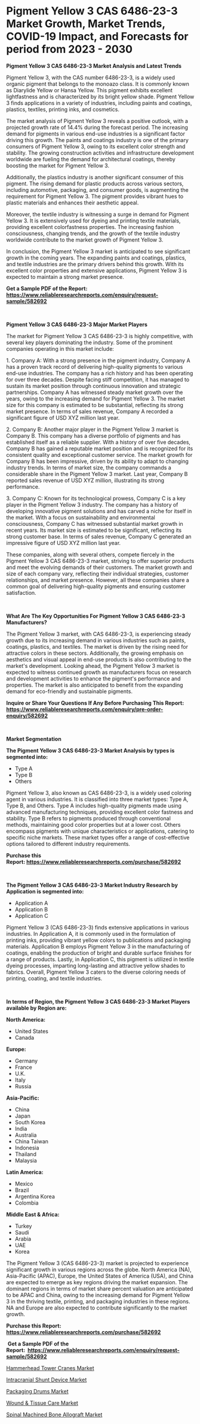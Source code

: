 <p><h1>Pigment Yellow 3 CAS 6486-23-3 Market Growth, Market Trends, COVID-19 Impact, and Forecasts for period from 2023 - 2030</h1></p><p><strong>Pigment Yellow 3 CAS 6486-23-3 Market Analysis and Latest Trends</strong></p>
<p><p>Pigment Yellow 3, with the CAS number 6486-23-3, is a widely used organic pigment that belongs to the monoazo class. It is commonly known as Diarylide Yellow or Hansa Yellow. This pigment exhibits excellent lightfastness and is characterized by its bright yellow shade. Pigment Yellow 3 finds applications in a variety of industries, including paints and coatings, plastics, textiles, printing inks, and cosmetics.</p><p>The market analysis of Pigment Yellow 3 reveals a positive outlook, with a projected growth rate of 14.4% during the forecast period. The increasing demand for pigments in various end-use industries is a significant factor driving this growth. The paints and coatings industry is one of the primary consumers of Pigment Yellow 3, owing to its excellent color strength and stability. The growing construction activities and infrastructure development worldwide are fueling the demand for architectural coatings, thereby boosting the market for Pigment Yellow 3.</p><p>Additionally, the plastics industry is another significant consumer of this pigment. The rising demand for plastic products across various sectors, including automotive, packaging, and consumer goods, is augmenting the requirement for Pigment Yellow 3. The pigment provides vibrant hues to plastic materials and enhances their aesthetic appeal.</p><p>Moreover, the textile industry is witnessing a surge in demand for Pigment Yellow 3. It is extensively used for dyeing and printing textile materials, providing excellent colorfastness properties. The increasing fashion consciousness, changing trends, and the growth of the textile industry worldwide contribute to the market growth of Pigment Yellow 3.</p><p>In conclusion, the Pigment Yellow 3 market is anticipated to see significant growth in the coming years. The expanding paints and coatings, plastics, and textile industries are the primary drivers behind this growth. With its excellent color properties and extensive applications, Pigment Yellow 3 is expected to maintain a strong market presence.</p></p>
<p><strong>Get a Sample PDF of the Report:&nbsp; <a href="https://www.reliableresearchreports.com/enquiry/request-sample/582692">https://www.reliableresearchreports.com/enquiry/request-sample/582692</a></strong></p>
<p>&nbsp;</p>
<p><strong>Pigment Yellow 3 CAS 6486-23-3 Major Market Players</strong></p>
<p><p>The market for Pigment Yellow 3 CAS 6486-23-3 is highly competitive, with several key players dominating the industry. Some of the prominent companies operating in this market include:</p><p>1. Company A: With a strong presence in the pigment industry, Company A has a proven track record of delivering high-quality pigments to various end-use industries. The company has a rich history and has been operating for over three decades. Despite facing stiff competition, it has managed to sustain its market position through continuous innovation and strategic partnerships. Company A has witnessed steady market growth over the years, owing to the increasing demand for Pigment Yellow 3. The market size for this company is estimated to be substantial, reflecting its strong market presence. In terms of sales revenue, Company A recorded a significant figure of USD XYZ million last year.</p><p>2. Company B: Another major player in the Pigment Yellow 3 market is Company B. This company has a diverse portfolio of pigments and has established itself as a reliable supplier. With a history of over five decades, Company B has gained a reputable market position and is recognized for its consistent quality and exceptional customer service. The market growth for Company B has been impressive, driven by its ability to adapt to changing industry trends. In terms of market size, the company commands a considerable share in the Pigment Yellow 3 market. Last year, Company B reported sales revenue of USD XYZ million, illustrating its strong performance.</p><p>3. Company C: Known for its technological prowess, Company C is a key player in the Pigment Yellow 3 industry. The company has a history of developing innovative pigment solutions and has carved a niche for itself in the market. With a focus on sustainability and environmental consciousness, Company C has witnessed substantial market growth in recent years. Its market size is estimated to be significant, reflecting its strong customer base. In terms of sales revenue, Company C generated an impressive figure of USD XYZ million last year.</p><p>These companies, along with several others, compete fiercely in the Pigment Yellow 3 CAS 6486-23-3 market, striving to offer superior products and meet the evolving demands of their customers. The market growth and size of each company vary, reflecting their individual strategies, customer relationships, and market presence. However, all these companies share a common goal of delivering high-quality pigments and ensuring customer satisfaction.</p></p>
<p>&nbsp;</p>
<p><strong>What Are The Key Opportunities For Pigment Yellow 3 CAS 6486-23-3 Manufacturers?</strong></p>
<p><p>The Pigment Yellow 3 market, with CAS 6486-23-3, is experiencing steady growth due to its increasing demand in various industries such as paints, coatings, plastics, and textiles. The market is driven by the rising need for attractive colors in these sectors. Additionally, the growing emphasis on aesthetics and visual appeal in end-use products is also contributing to the market's development. Looking ahead, the Pigment Yellow 3 market is expected to witness continued growth as manufacturers focus on research and development activities to enhance the pigment's performance and properties. The market is also anticipated to benefit from the expanding demand for eco-friendly and sustainable pigments.</p></p>
<p><strong>Inquire or Share Your Questions If Any Before Purchasing This Report: <a href="https://www.reliableresearchreports.com/enquiry/pre-order-enquiry/582692">https://www.reliableresearchreports.com/enquiry/pre-order-enquiry/582692</a></strong></p>
<p>&nbsp;</p>
<p><strong>Market Segmentation</strong></p>
<p><strong>The Pigment Yellow 3 CAS 6486-23-3 Market Analysis by types is segmented into:</strong></p>
<p><ul><li>Type A</li><li>Type B</li><li>Others</li></ul></p>
<p><p>Pigment Yellow 3, also known as CAS 6486-23-3, is a widely used coloring agent in various industries. It is classified into three market types: Type A, Type B, and Others. Type A includes high-quality pigments made using advanced manufacturing techniques, providing excellent color fastness and stability. Type B refers to pigments produced through conventional methods, maintaining good color properties but at a lower cost. Others encompass pigments with unique characteristics or applications, catering to specific niche markets. These market types offer a range of cost-effective options tailored to different industry requirements.</p></p>
<p><strong>Purchase this Report:&nbsp;<a href="https://www.reliableresearchreports.com/purchase/582692">https://www.reliableresearchreports.com/purchase/582692</a></strong></p>
<p>&nbsp;</p>
<p><strong>The Pigment Yellow 3 CAS 6486-23-3 Market Industry Research by Application is segmented into:</strong></p>
<p><ul><li>Application A</li><li>Application B</li><li>Application C</li></ul></p>
<p><p>Pigment Yellow 3 (CAS 6486-23-3) finds extensive applications in various industries. In Application A, it is commonly used in the formulation of printing inks, providing vibrant yellow colors to publications and packaging materials. Application B employs Pigment Yellow 3 in the manufacturing of coatings, enabling the production of bright and durable surface finishes for a range of products. Lastly, in Application C, this pigment is utilized in textile dyeing processes, imparting long-lasting and attractive yellow shades to fabrics. Overall, Pigment Yellow 3 caters to the diverse coloring needs of printing, coating, and textile industries.</p></p>
<p>&nbsp;</p>
<p><strong>In terms of Region, the Pigment Yellow 3 CAS 6486-23-3 Market Players available by Region are:</strong></p>
<p>
    <p> <strong> North America: </strong>
        <ul>
            <li>United States</li>
            <li>Canada</li>
        </ul>
        </p> 
    <p> <strong> Europe: </strong>
        <ul>
            <li>Germany</li>
            <li>France</li>
            <li>U.K.</li>
            <li>Italy</li>
            <li>Russia</li>
        </ul>
        </p> 
    <p> <strong> Asia-Pacific: </strong>
        <ul>
            <li>China</li>
            <li>Japan</li>
            <li>South Korea</li>
            <li>India</li>
            <li>Australia</li>
            <li>China Taiwan</li>
            <li>Indonesia</li>
            <li>Thailand</li>
            <li>Malaysia</li>
        </ul>
        </p> 
    <p> <strong> Latin America: </strong>
        <ul>
            <li>Mexico</li>
            <li>Brazil</li>
            <li>Argentina Korea</li>
            <li>Colombia</li>
        </ul>
        </p> 
    <p> <strong> Middle East & Africa: </strong>
        <ul>
            <li>Turkey</li>
            <li>Saudi</li>
            <li>Arabia</li>
            <li>UAE</li>
            <li>Korea</li>
        </ul>
    </p>
    </p>
<p><p>The Pigment Yellow 3 (CAS 6486-23-3) market is projected to experience significant growth in various regions across the globe. North America (NA), Asia-Pacific (APAC), Europe, the United States of America (USA), and China are expected to emerge as key regions driving the market expansion. The dominant regions in terms of market share percent valuation are anticipated to be APAC and China, owing to the increasing demand for Pigment Yellow 3 in the thriving textile, printing, and packaging industries in these regions. NA and Europe are also expected to contribute significantly to the market growth.</p></p>
<p><strong>Purchase this Report: <a href="https://www.reliableresearchreports.com/purchase/582692">https://www.reliableresearchreports.com/purchase/582692</a></strong></p>
<p>&nbsp;<strong>Get a Sample PDF of the Report:&nbsp;&nbsp;<a href="https://www.reliableresearchreports.com/enquiry/request-sample/582692">https://www.reliableresearchreports.com/enquiry/request-sample/582692</a></strong></p>
<p><strong></strong></p>
<p><p><a href="https://medium.com/@madelynhowe/hammerhead-tower-cranes-market-size-growth-forecast-2023-2030-235d9dd191ce">Hammerhead Tower Cranes Market</a></p><p><a href="https://www.linkedin.com/pulse/intracranial-shunt-device-market-size-growth-forecast-from-2023/">Intracranial Shunt Device Market</a></p><p><a href="https://medium.com/@madelynhowe/packaging-drums-market-size-growth-forecast-2023-2030-18069f6adaf9">Packaging Drums Market</a></p><p><a href="https://www.linkedin.com/pulse/decoding-wound-amp-tissue-care-market-deep-dive-latest/">Wound & Tissue Care Market</a></p><p><a href="https://www.linkedin.com/pulse/spinal-machined-bone-allograft-market-size-share-global/">Spinal Machined Bone Allograft Market</a></p></p>